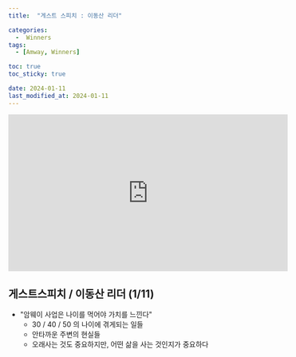 ```yaml
---
title:  "게스트 스피치 : 이동산 리더" 

categories:
  -  Winners
tags:
  - [Amway, Winners]

toc: true
toc_sticky: true

date: 2024-01-11
last_modified_at: 2024-01-11
---
```


<iframe width="560" height="315" src="https://www.youtube.com/embed/UHFKBEblYT8?si=WWi4dg4nGf8bit98" title="YouTube video player" frameborder="0" allow="accelerometer; autoplay; clipboard-write; encrypted-media; gyroscope; picture-in-picture; web-share" allowfullscreen></iframe>


## 게스트스피치 / 이동산 리더 (1/11)

+ "암웨이 사업은 나이를 먹어야 가치를 느낀다"
  - 30 / 40 / 50 의 나이에 겪게되는 일들
  - 안타까운 주변의 현실들
  - 오래사는 것도 중요하지만, 어떤 삶을 사는 것인지가 중요하다




### 